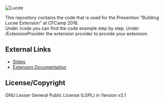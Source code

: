 ![Lucee](https://bitbucket.org/repo/rX87Rq/images/3392835614-logo-1-color-black-small.png)

This repository contains the code that is used for the Presention "Building Lucee Extension" at CFCamp 2016.  
Under /code you can find the code example step by step. Under /ExtensionProvider the extension provider to provide your extension.


External Links
--------------

- [Slides](https://docs.google.com/a/lucee.org/presentation/d/1kGsBh-K_J4qXLqoK2UqOjI2xcgjd83sCzGoRkVPMUmM/edit?usp=sharing)
- [Extension Documentation](http://docs.lucee.org/guides/lucee-5/extensions.html)

License/Copyright
-----------------
GNU Lesser General Public License (LGPL) in Version v2.1 
